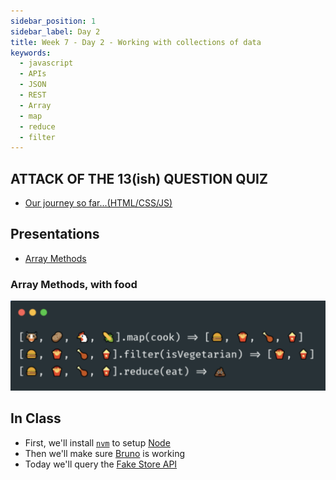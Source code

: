```yaml
---
sidebar_position: 1
sidebar_label: Day 2
title: Week 7 - Day 2 - Working with collections of data
keywords:
  - javascript
  - APIs
  - JSON
  - REST
  - Array
  - map
  - reduce
  - filter
---
```


<!-- markdownlint-disable no-inline-html -->

## ATTACK OF THE 13(ish) QUESTION QUIZ

- [Our journey so far...(HTML/CSS/JS)](https://forms.gle/GRASEkB3aK1LcPv38)

## Presentations

- [Array Methods](https://docs.google.com/presentation/d/13dzQbhA2quzLvJ5Rgt24eYwqKWU0WPcVxzgjiZMtQrc/edit?usp=sharing)

### Array Methods, with food

![Array Methods, with food](./img/array_methods_food.png)

## In Class

- First, we'll install [`nvm`](https://github.com/nvm-sh/nvm?tab=readme-ov-file#installing-and-updating) to setup [Node](https://nodejs.org/en)
- Then we'll make sure [Bruno](https://www.usebruno.com/) is working
- Today we'll query the [Fake Store API](https://fakestoreapi.com/docs)
